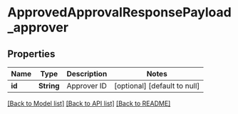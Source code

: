 # ApprovedApprovalResponsePayload_approver
## Properties

Name | Type | Description | Notes
------------ | ------------- | ------------- | -------------
**id** | **String** | Approver ID | [optional] [default to null]

[[Back to Model list]](../README.md#documentation-for-models) [[Back to API list]](../README.md#documentation-for-api-endpoints) [[Back to README]](../README.md)

